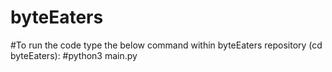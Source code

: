 # byteEaters
#To run the code type the below command within byteEaters repository (cd byteEaters):
#python3 main.py
